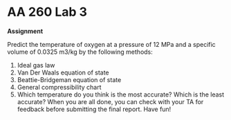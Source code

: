 # AA 260 Lab 3
**Assignment**

Predict the temperature of oxygen at a pressure of 12 MPa and a specific volume of 0.0325 m3/kg
by the following methods:
1. Ideal gas law
2. Van Der Waals equation of state
3. Beattie-Bridgeman equation of state
4. General compressibility chart
5. Which temperature do you think is the most accurate? Which is the least accurate?
When you are all done, you can check with your TA for feedback before submitting the final
report.
Have fun!
